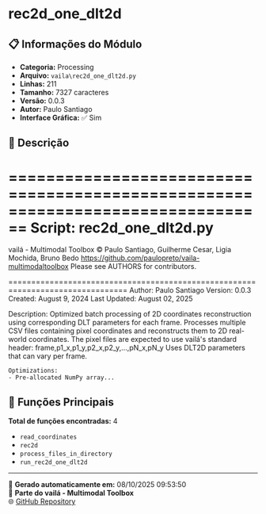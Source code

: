 # rec2d_one_dlt2d

## 📋 Informações do Módulo

- **Categoria:** Processing
- **Arquivo:** `vaila\rec2d_one_dlt2d.py`
- **Linhas:** 211
- **Tamanho:** 7327 caracteres
- **Versão:** 0.0.3
- **Autor:** Paulo Santiago
- **Interface Gráfica:** ✅ Sim

## 📖 Descrição


================================================================================
Script: rec2d_one_dlt2d.py
================================================================================

vailá - Multimodal Toolbox
© Paulo Santiago, Guilherme Cesar, Ligia Mochida, Bruno Bedo
https://github.com/paulopreto/vaila-multimodaltoolbox
Please see AUTHORS for contributors.

================================================================================
Author: Paulo Santiago
Version: 0.0.3
Created: August 9, 2024
Last Updated: August 02, 2025

Description:
    Optimized batch processing of 2D coordinates reconstruction using corresponding DLT parameters for each frame.
    Processes multiple CSV files containing pixel coordinates and reconstructs them to 2D real-world coordinates.
    The pixel files are expected to use vailá's standard header:
      frame,p1_x,p1_y,p2_x,p2_y,...,pN_x,pN_y
    Uses DLT2D parameters that can vary per frame.

    Optimizations:
    - Pre-allocated NumPy array...

## 🔧 Funções Principais

**Total de funções encontradas:** 4

- `read_coordinates`
- `rec2d`
- `process_files_in_directory`
- `run_rec2d_one_dlt2d`




---

📅 **Gerado automaticamente em:** 08/10/2025 09:53:50  
🔗 **Parte do vailá - Multimodal Toolbox**  
🌐 [GitHub Repository](https://github.com/vaila-multimodaltoolbox/vaila)
